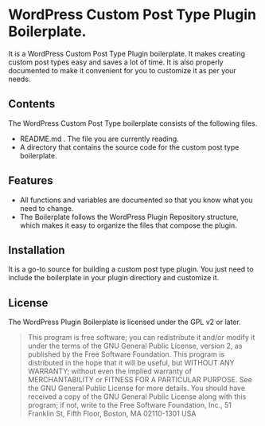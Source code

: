# WordPress Custom Post Type Plugin Boilerplate.

It is a WordPress Custom Post Type Plugin boilerplate. It makes creating custom post types easy and saves a lot of time. It is also properly documented to make it convenient for you to customize it as per your needs.

## Contents
The WordPress Custom Post Type boilerplate consists of the following  files.

* README.md . The file you are currently reading.
* A directory that contains the source code for the custom post type boilerplate.

## Features

* All functions and variables are documented so that you know what you need to change.
* The Boilerplate follows the WordPress Plugin Repository structure, which makes it easy to organize the files that compose the plugin.

## Installation

It is a go-to source for building a custom post type plugin. You just need to include the boilerplate in your plugin directiory and customize it.

## License

The WordPress Plugin Boilerplate is licensed under the GPL v2 or later.

>This program is free software; you can redistribute it and/or modify it under the terms of the GNU General Public License, version 2, as published by the Free Software Foundation.
This program is distributed in the hope that it will be useful, but WITHOUT ANY WARRANTY; without even the implied warranty of MERCHANTABILITY or FITNESS FOR A PARTICULAR PURPOSE. See the GNU General Public License for more details.
You should have received a copy of the GNU General Public License along with this program; if not, write to the Free Software Foundation, Inc., 51 Franklin St, Fifth Floor, Boston, MA 02110-1301 USA
